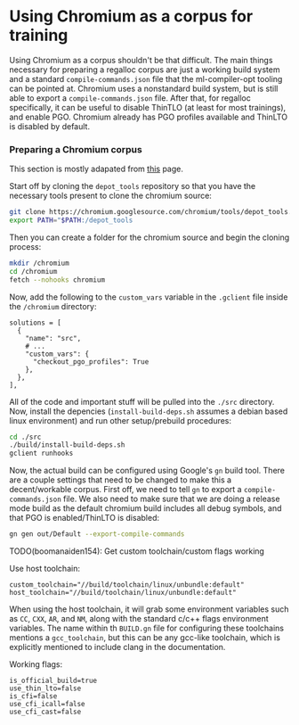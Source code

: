 # Using Chromium as a corpus for training

Using Chromium as a corpus shouldn't be that difficult. The main things
necessary for preparing a regalloc corpus are just a working build system
and a standard `compile-commands.json` file that the ml-compiler-opt
tooling can be pointed at. Chromium uses a nonstandard build system, but is
still able to export a `compile-commands.json` file. After that, for
regalloc specifically, it can be useful to disable ThinTLO (at least for
most trainings), and enable PGO. Chromium already has PGO profiles
available and ThinLTO is disabled by default.

### Preparing a Chromium corpus

This section is mostly adapated from [this](https://chromium.googlesource.com/chromium/src/+/main/docs/linux/build_instructions.md) page.

Start off by cloning the `depot_tools` repository so that you have the
necessary tools present to clone the chromium source:
```bash
git clone https://chromium.googlesource.com/chromium/tools/depot_tools.git
export PATH="$PATH:/depot_tools
```
Then you can create a folder for the chromium source and begin the
cloning process:
```bash
mkdir /chromium
cd /chromium
fetch --nohooks chromium
```
Now, add the following to the `custom_vars` variable in the `.gclient` file 
inside the `/chromium` directory:
```
solutions = [
  {
    "name": "src",
    # ...
    "custom_vars": {
      "checkout_pgo_profiles": True
    },
  },
],
```
All of the code and important stuff will be pulled into the `./src`
directory. Now, install the depencies (`install-build-deps.sh` assumes
a debian based linux environment) and run other setup/prebuild procedures:
```bash
cd ./src
./build/install-build-deps.sh
gclient runhooks
```
Now, the actual build can be configured using Google's `gn` build tool.
There are a couple settings that need to be changed to make this a
decent/workable corpus. First off, we need to tell `gn` to export a
`compile-commands.json` file. We also need to make sure that we are doing
a release mode build as the default chromium build includes all debug
symbols, and that PGO is enabled/ThinLTO is disabled:
```bash
gn gen out/Default --export-compile-commands
```
TODO(boomanaiden154): Get custom toolchain/custom flags working

Use host toolchain:
```
custom_toolchain="//build/toolchain/linux/unbundle:default"
host_toolchain="//build/toolchain/linux/unbundle:default"
```
When using the host toolchain, it will grab some environment variables such as
`CC`, `CXX`, `AR`, and `NM`, along with the standard c/c++ flags environment
variables. The name within th `BUILD.gn` file for configuring these toolchains
mentions a `gcc_toolchain`, but this can be any gcc-like toolchain, which is
explicitly mentioned to include clang in the documentation.

Working flags:
```
is_official_build=true
use_thin_lto=false
is_cfi=false
use_cfi_icall=false
use_cfi_cast=false
```
